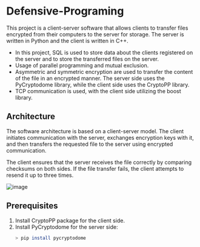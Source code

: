 # Defensive-Programing

This project is a client-server software that allows clients to transfer files encrypted from their computers to the server for storage. The server is written in Python and the client is written in C++.

* In this project, SQL is used to store data about the clients registered on the server and to store the transferred files on the server.
* Usage of parallel programming and mutual exclusion.
* Asymmetric and symmetric encryption are used to transfer the content of the file in an encrypted manner. The server side uses the PyCryptodome library, while the client side uses the CryptoPP library.
* TCP communication is used, with the client side utilizing the boost library.

## Architecture

The software architecture is based on a client-server model. The client initiates communication with the server, exchanges encryption keys with it, and then transfers the requested file to the server using encrypted communication.

The client ensures that the server receives the file correctly by comparing checksums on both sides. If the file transfer fails, the client attempts to resend it up to three times.

![image](https://github.com/BarakShamailov/Defensive-Programing/assets/62948065/dc13b0de-8ecd-4a9f-8ef4-ae4f40848e9c)

## Prerequisites
1. Install CryptoPP package for the client side.
2. Install PyCryptodome for the server side:
   ```bash
   > pip install pycryptodome
   ```
